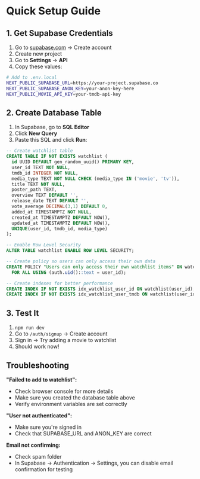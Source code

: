 # Quick Setup Guide

## 1. Get Supabase Credentials

1. Go to [supabase.com](https://supabase.com) → Create account
2. Create new project
3. Go to **Settings** → **API**
4. Copy these values:

```bash
# Add to .env.local
NEXT_PUBLIC_SUPABASE_URL=https://your-project.supabase.co
NEXT_PUBLIC_SUPABASE_ANON_KEY=your-anon-key-here
NEXT_PUBLIC_MOVIE_API_KEY=your-tmdb-api-key
```

## 2. Create Database Table

1. In Supabase, go to **SQL Editor**
2. Click **New Query**
3. Paste this SQL and click **Run**:

```sql
-- Create watchlist table
CREATE TABLE IF NOT EXISTS watchlist (
  id UUID DEFAULT gen_random_uuid() PRIMARY KEY,
  user_id TEXT NOT NULL,
  tmdb_id INTEGER NOT NULL,
  media_type TEXT NOT NULL CHECK (media_type IN ('movie', 'tv')),
  title TEXT NOT NULL,
  poster_path TEXT,
  overview TEXT DEFAULT '',
  release_date TEXT DEFAULT '',
  vote_average DECIMAL(3,1) DEFAULT 0,
  added_at TIMESTAMPTZ NOT NULL,
  created_at TIMESTAMPTZ DEFAULT NOW(),
  updated_at TIMESTAMPTZ DEFAULT NOW(),
  UNIQUE(user_id, tmdb_id, media_type)
);

-- Enable Row Level Security
ALTER TABLE watchlist ENABLE ROW LEVEL SECURITY;

-- Create policy so users can only access their own data
CREATE POLICY "Users can only access their own watchlist items" ON watchlist
  FOR ALL USING (auth.uid()::text = user_id);

-- Create indexes for better performance
CREATE INDEX IF NOT EXISTS idx_watchlist_user_id ON watchlist(user_id);
CREATE INDEX IF NOT EXISTS idx_watchlist_user_tmdb ON watchlist(user_id, tmdb_id, media_type);
```

## 3. Test It

1. `npm run dev`
2. Go to `/auth/signup` → Create account
3. Sign in → Try adding a movie to watchlist
4. Should work now!

## Troubleshooting

**"Failed to add to watchlist":**
- Check browser console for more details
- Make sure you created the database table above
- Verify environment variables are set correctly

**"User not authenticated":**
- Make sure you're signed in
- Check that SUPABASE_URL and ANON_KEY are correct

**Email not confirming:**
- Check spam folder
- In Supabase → Authentication → Settings, you can disable email confirmation for testing